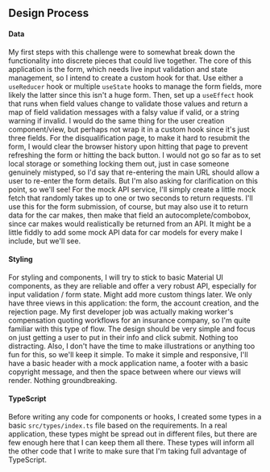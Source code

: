 ## Design Process
#### Data
My first steps with this challenge were to somewhat break down the functionality into discrete pieces that could live together.  The core of this application is the form, which needs live input validation and state management, so I intend to create a custom hook for that.  Use either a `useReducer` hook or multiple `useState` hooks to manage the form fields, more likely the latter since this isn't a huge form.  Then, set up a `useEffect` hook that runs when field values change to validate those values and return a map of field validation messages with a falsy value if valid, or a string warning if invalid.
I would do the same thing for the user creation component/view, but perhaps not wrap it in a custom hook since it's just three fields.
For the disqualification page, to make it hard to resubmit the form, I would clear the browser history upon hitting that page to prevent refreshing the form or hitting the back button.  I would not go so far as to set local storage or something locking them out, just in case someone genuinely mistyped, so I'd say that re-entering the main URL should allow a user to re-enter the form details.  But I'm also asking for clarification on this point, so we'll see!
For the mock API service, I'll simply create a little mock fetch that randomly takes up to one or two seconds to return requests.  I'll use this for the form submission, of course, but may also use it to return data for the car makes, then make that field an autocomplete/combobox, since car makes would realistically be returned from an API.  It might be a little fiddly to add some mock API data for car models for every make I include, but we'll see.

#### Styling
For styling and components, I will try to stick to basic Material UI components, as they are reliable and offer a very robust API, especially for input validation / form state.  Might add more custom things later.
We only have three views in this application: the form, the account creation, and the rejection page.  My first developer job was actually making worker's compensation quoting workflows for an insurance company, so I'm quite familiar with this type of flow.  The design should be very simple and focus on just getting a user to put in their info and click submit.  Nothing too distracting.  Also, I don't have the time to make illustrations or anything too fun for this, so we'll keep it simple.
To make it simple and responsive, I'll have a basic header with a mock application name, a footer with a basic copyright message, and then the space between where our views will render.  Nothing groundbreaking.

#### TypeScript
Before writing any code for components or hooks, I created some types in a basic `src/types/index.ts` file based on the requirements.  In a real application, these types might be spread out in different files, but there are few enough here that I can keep them all there.  These types will inform all the other code that I write to make sure that I'm taking full advantage of TypeScript.
